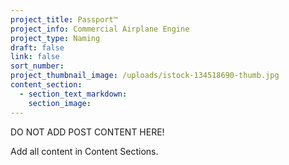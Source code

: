 ```yaml
---
project_title: Passport™
project_info: Commercial Airplane Engine
project_type: Naming
draft: false
link: false
sort_number:
project_thumbnail_image: /uploads/istock-134518690-thumb.jpg
content_section:
  - section_text_markdown:
    section_image:
---
```



DO NOT ADD POST CONTENT HERE!

Add all content in Content Sections.